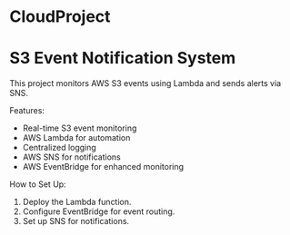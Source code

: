# CloudProject
# S3 Event Notification System

This project monitors AWS S3 events using Lambda and sends alerts via SNS.

 Features:
- Real-time S3 event monitoring
- AWS Lambda for automation
- Centralized logging
- AWS SNS for notifications
- AWS EventBridge for enhanced monitoring

How to Set Up:
1. Deploy the Lambda function.
2. Configure EventBridge for event routing.
3. Set up SNS for notifications.
